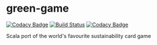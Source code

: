 # green-game

[![Codacy Badge](https://api.codacy.com/project/badge/Grade/962c8425ba4f4dd18e1fcfb97b81ea5a)](https://app.codacy.com/app/tomverran/green-game?utm_source=github.com&utm_medium=referral&utm_content=tomverran/green-game&utm_campaign=badger)
[![Build Status](https://travis-ci.org/tomverran/green-game.svg?branch=master)](https://travis-ci.org/tomverran/green-game)
[![Codacy Badge](https://api.codacy.com/project/badge/Grade/34ed6145801b464a9f97e79b43dcb498)](https://www.codacy.com/app/tomverran/green-game?utm_source=github.com&amp;utm_medium=referral&amp;utm_content=tomverran/green-game&amp;utm_campaign=Badge_Grade)

Scala port of the world's favourite sustainability card game
